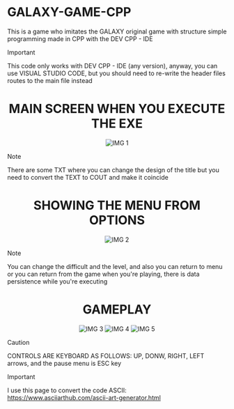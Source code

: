 # GALAXY-GAME-CPP
This is a game who imitates the GALAXY original game with structure simple programming made in CPP with the DEV CPP - IDE

>[!IMPORTANT]
>This code only works with DEV CPP - IDE (any version), anyway, you can use VISUAL STUDIO CODE, but you should need to re-write the header files routes to the main file instead

<div align="center">

<h1>MAIN SCREEN WHEN YOU EXECUTE THE EXE</h1>

![IMG 1](https://github.com/user-attachments/assets/25d20af1-555f-4e8f-9eb7-770aa8c779ec)

</div>

>[!NOTE]
>There are some TXT where you can change the design of the title but you need to convert the TEXT to COUT and make it coincide

<div align="center">

<h1>SHOWING THE MENU FROM OPTIONS</h1>

![IMG 2](https://github.com/user-attachments/assets/81ed0b62-4d42-4657-9768-abab611aa41f)

</div>

>[!NOTE]
>You can change the difficult and the level, and also you can return to menu or you can return from the game when you're playing, there is data persistence while you're executing

<div align="center">

<h1>GAMEPLAY</h1>

![IMG 3](https://github.com/user-attachments/assets/7aeed2a7-17c3-4a45-b1d9-e68205490f50)
![IMG 4](https://github.com/user-attachments/assets/742061b7-70e2-4613-8594-2cf6b6c62087)
![IMG 5](https://github.com/user-attachments/assets/00038632-1591-42ce-a230-d7e182017fae)

</div>

>[!CAUTION]
>CONTROLS ARE KEYBOARD AS FOLLOWS: UP, DONW, RIGHT, LEFT arrows, and the pause menu is ESC key

>[!IMPORTANT]
>I use this page to convert the code ASCII: https://www.asciiarthub.com/ascii-art-generator.html
